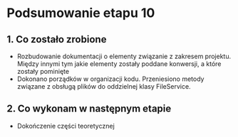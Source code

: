 # Podsumowanie etapu 10
## 1. Co zostało zrobione
* Rozbudowanie dokumentacji o elementy związanie z zakresem projektu. Między innymi tym jakie elementy zostały poddane konwersji, a które zostały pominięte
* Dokonano porządków w organizacji kodu. Przeniesiono metody związane z obsługą plików do oddzielnej klasy FileService.

## 2. Co wykonam w następnym etapie
* Dokończenie części teoretycznej